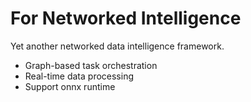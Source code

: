 # For Networked Intelligence

Yet another networked data intelligence framework.

- Graph-based task orchestration
- Real-time data processing
- Support onnx runtime
